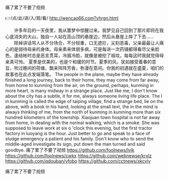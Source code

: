 
痛了累了不要了视频




👉/点/此/进/入/观/看/ http://wencao66.com?vhrgn.html




　　许多年后的一天夜里，我从噩梦中惊醒过来。我梦见自己回到了那片即将在我心底消失的大山，独自一人站在高山顶的悬崖边，然后从悬崖上摔了下去……
　　除掉讲话骂人从不分场合，不分轻重，口无遮拦，尖刻恶毒，父亲最最让人痛心的是弱待母亲的身体。母亲素来体弱多病，可是每进一次药铺都得看尽父亲脸色，逢结帐时总是恶言贯耳，冷眉冷脸，就像是被挖了祖坟。每每这时我就觉得母亲真可怜。
夏季是优美的，也是个和缓的时节。夏季的风，犹如接受着春的意旨，吹过晚间的荷塘，飘来阵阵芳香，弥漫在意间。你我的初遇就在盛夏，咱们的故事也在此点发端落笔。
The people in the plane, maybe they have already finished a long journey, back to their home, they may come from far away, from home to kunming from the air, on the ground, perhaps, kunming in more heart, is many midway in a strange place.
Just like me, I don't know about the city has a subtle, it for me, always someone living life place.
The I in kunming is called the edge of taiping village, find a strange bed, lie on the above, with a book in his hand, looking at the small text, the in the mind is always thinking of me, from the north of kunming in kunming more than six hundred kilometers of the township.
Xiaojuan town hospital is not far away from home, in dealing with the normal walking, which is a smoke.
She was supposed to leave work at six o 'clock this evening, but the first tractor factory in luoyang is the hour.
Just better to go and speak to a face of sludge emergency a patient and his family.
Don't know who to send the middle-aged investigate its sign, put down the man turned and said goodbye.
痛了累了不要了视频 https://github.com/foolnews/lvik
https://github.com/foolnews/cwkx
https://github.com/webnewse/krxlz
https://github.com/qdouban/yfobo
https://github.com/cctnews/xkcviy





痛了累了不要了视频

